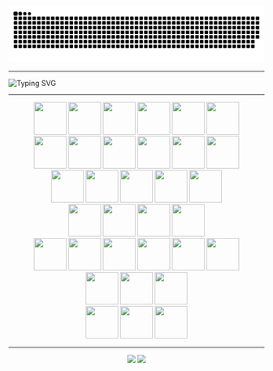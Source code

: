 <div align="center">
<picture>
  <source media="(prefers-color-scheme: dark)" srcset="https://github.com/DenadaiSenai/DenadaiSenai/blob/output/github-contribution-grid-snake-dark.svg">
  <source media="(prefers-color-scheme: light)" srcset="https://github.com/DenadaiSenai/DenadaiSenai/blob/output/github-contribution-grid-snake.svg">
  <img alt="github contribution grid snake animation" src="https://raw.githubusercontent.com/platane/platane/output/github-contribution-grid-snake.svg">
</picture>
</div>
<hr>
<div align="center" style="display: inline-block;">
  <img src="https://readme-typing-svg.herokuapp.com?font=CourierNew&color=%ccc&size=48&center=true&vCenter=true&width=1200&height=100&lines=Olá!;+Seja+bem+vindo+ao+meu+github+do+SENAI!📚" alt="Typing SVG" style="display: inline-block;">
</div>
<hr>
<div align="center">
<img src="https://cdn-icons-png.flaticon.com/512/3118/3118352.png" width="64" height="64"/>
<img src="https://encrypted-tbn0.gstatic.com/images?q=tbn:ANd9GcR9wNPGVkIOotqwn65mXxA-1gsV6VPiX2TgxMBQoB76ww&s" width="64" height="64"/>
<img src="https://play-lh.googleusercontent.com/pao-47YoMcSV8iYk8CZn3Fvq6ieEco6ZZ3Q9A4PcWQZWjrelN6Cv1-BOE8XvFq91Mg" width="64" height="64"/>
<img src="https://cdn-icons-png.flaticon.com/512/10505/10505191.png" width="64" height="64"/>
<img src="https://encrypted-tbn0.gstatic.com/images?q=tbn:ANd9GcRSJKVtdmBz02Q8szgJybgpR1Y1Mbd8JGsVg7QFeJLD9w&s" width="64" height="64"/>
<img src="https://cdn-icons-png.flaticon.com/512/689/689338.png" width="64" height="64"/>
<br>
<img src="https://w7.pngwing.com/pngs/369/795/png-transparent-arduino-macos-bigsur-icon-thumbnail.png" width="64" height="64"/>
<img src="https://www.espressif.com/sites/all/themes/espressif/images/esp32-c6/esp32-c6-socs.png" width="64" height="64"/>
<img src="https://encrypted-tbn0.gstatic.com/images?q=tbn:ANd9GcTFYW3my1PJl_C1yGVv3GcgfRNlsKTOtEK6Fk1a6x3CjQ&s" width="64" height="64"/>
<img src="https://encrypted-tbn0.gstatic.com/images?q=tbn:ANd9GcSMV3PK6WEheZ1Or1PmQbOjA3D_zEoFKVUMXB-lvCJ0ww&s" width="64" height="64"/>
<img src="https://seeklogo.com/images/Z/zilog-logo-9FB3F856D3-seeklogo.com.png" width="64" height="64"/>
<img src="https://encrypted-tbn0.gstatic.com/images?q=tbn:ANd9GcTRks9MUJrCM3TXQaFBBrJCgAhBhw7gpUZBnKcxW4CRhg&s" width="64" height="64"/>
<br>

<img src="https://encrypted-tbn0.gstatic.com/images?q=tbn:ANd9GcR2wRQCoJnFRArqNkiiuSYo7lWX_RiFozrKaspvDQsGHw&s" width="64" height="64"/>
<img src="https://encrypted-tbn0.gstatic.com/images?q=tbn:ANd9GcSobFODMygBxab8M3gzlPn2Op2zuegL6WgB3ueN8ufIeg&s" width="64" height="64"/>
<img src="https://w7.pngwing.com/pngs/130/892/png-transparent-apache-tomcat-apache-http-server-web-server-java-servlet-javaserver-pages-others-miscellaneous-text-logo-thumbnail.png" width="64" height="64"/>
<img src="https://encrypted-tbn0.gstatic.com/images?q=tbn:ANd9GcRmzyzbF29nI7Bgc1qsfMy7ky2KtIstUaZ3qamxdHQvjw&s" width="64" height="64"/>
<img src="https://encrypted-tbn0.gstatic.com/images?q=tbn:ANd9GcReQblOaD_QUclhRUYLWlxNhbKj7Jd7hUQ1dO-ghq_Ijw&s" width="64" height="64"/>
<br>
<img src="https://cdn-icons-png.flaticon.com/512/9694/9694712.png" width="64" height="64"/>
<img src="https://cdn-icons-png.flaticon.com/512/811/811683.png" width="64" height="64"/>

<img src="https://img.icons8.com/color/480w/virtualbox.png" width="64" height="64"/>
<img src="https://encrypted-tbn0.gstatic.com/images?q=tbn:ANd9GcS2ZB-52smA_PfUgpOgmJdGtADMzhM5RYcAVjfP5MytLw&s" width="64" height="64"/>
<br>
<img src="https://encrypted-tbn0.gstatic.com/images?q=tbn:ANd9GcQ2wBMRgM9LJu7yh4-RiLc9kJ_znavBJ0FHIgd-ibG0sA&s" width="64" height="64"/>
<img src="https://wiki.freepascal.org/images/e/ec/Lazarus-icons-exe-proposal-bpsoftware.png" width="64" height="64"/>
<img src="https://cdn3.iconfinder.com/data/icons/logos-and-brands-adobe/512/267_Python-512.png" width="64" height="64"/>
<img src="https://static-00.iconduck.com/assets.00/node-js-icon-1901x2048-mk1e13df.png" width="64" height="64"/>
<img src="https://encrypted-tbn0.gstatic.com/images?q=tbn:ANd9GcSHsQqqFt2_NFUZjah7_PbQNMKnFmfdlzSgZ3lKmoWx0Q&s" width="64" height="64"/>
<img src="https://encrypted-tbn0.gstatic.com/images?q=tbn:ANd9GcQvKItTjW3CPaI2lVF0ng_MmmeRg3RUAVAENN8M7FZQDQ&s" width="64" height="64"/>
<br>
<img src="https://images.vexels.com/media/users/3/166383/isolated/lists/6024bc5746d7436c727825dc4fc23c22-html-programming-language-icon.png" width="64" height="64"/>
<img src="https://cdn-icons-png.flaticon.com/512/5968/5968242.png" width="64" height="64"/>
<img src="https://encrypted-tbn0.gstatic.com/images?q=tbn:ANd9GcRrBvT1IxHDaihbNyPZz1riNEcYmyWW_N244S1caywGSA&s" width="64" height="64"/>
<br>
<img src="https://images-wixmp-ed30a86b8c4ca887773594c2.wixmp.com/f/6164061e-c158-4e7d-a911-73a48aa0f319/d424npi-1ee317a2-36de-4660-a654-b94946eb50d5.png?token=eyJ0eXAiOiJKV1QiLCJhbGciOiJIUzI1NiJ9.eyJzdWIiOiJ1cm46YXBwOjdlMGQxODg5ODIyNjQzNzNhNWYwZDQxNWVhMGQyNmUwIiwiaXNzIjoidXJuOmFwcDo3ZTBkMTg4OTgyMjY0MzczYTVmMGQ0MTVlYTBkMjZlMCIsIm9iaiI6W1t7InBhdGgiOiJcL2ZcLzYxNjQwNjFlLWMxNTgtNGU3ZC1hOTExLTczYTQ4YWEwZjMxOVwvZDQyNG5waS0xZWUzMTdhMi0zNmRlLTQ2NjAtYTY1NC1iOTQ5NDZlYjUwZDUucG5nIn1dXSwiYXVkIjpbInVybjpzZXJ2aWNlOmZpbGUuZG93bmxvYWQiXX0.ypOwPqCSu6820AE_NYgByt_ebpNgqeJYtDw-Z1-l1hU" width="64" height="64"/>
<img src="https://purgatorioeletronico.files.wordpress.com/2012/12/konami-logo.jpg?w=640" width="64" height="64"/>
<img src="https://images-wixmp-ed30a86b8c4ca887773594c2.wixmp.com/f/8620066f-455d-4b15-bd72-96bd441e42d7/d2f0a3h-fd63d9c9-c858-47a2-a2ce-a8487a5f9a81.jpg?token=eyJ0eXAiOiJKV1QiLCJhbGciOiJIUzI1NiJ9.eyJzdWIiOiJ1cm46YXBwOjdlMGQxODg5ODIyNjQzNzNhNWYwZDQxNWVhMGQyNmUwIiwiaXNzIjoidXJuOmFwcDo3ZTBkMTg4OTgyMjY0MzczYTVmMGQ0MTVlYTBkMjZlMCIsIm9iaiI6W1t7InBhdGgiOiJcL2ZcLzg2MjAwNjZmLTQ1NWQtNGIxNS1iZDcyLTk2YmQ0NDFlNDJkN1wvZDJmMGEzaC1mZDYzZDljOS1jODU4LTQ3YTItYTJjZS1hODQ4N2E1ZjlhODEuanBnIn1dXSwiYXVkIjpbInVybjpzZXJ2aWNlOmZpbGUuZG93bmxvYWQiXX0.C2GY2pQmVsn285d8vtH3U2kELWpnj4vMYRDo4CkGNgs" width="64" height="64"/>

<!-- <img src="" width="64" height="64"/>
<img src="" width="64" height="64"/>
<img src="" width="64" height="64"/> -->
</div>
<hr>
<div align="center">
  <a href="https://github.com/DenadaiSenai/DenadaiSenai"></a>
  <img height="180em" src="https://github-readme-stats.vercel.app/api?username=DenadaiSenai&show_icons=true&theme=cobalt&include_all_commits=true&count_private=true"/>
  <img height="180em" src="https://github-readme-stats.vercel.app/api/top-langs/?username=DenadaiSenai&layout=compact&langs_count=7&theme=cobalt"/>
</div>

